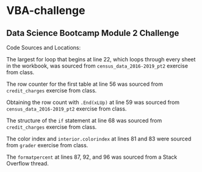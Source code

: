 # VBA-challenge
## Data Science Bootcamp Module 2 Challenge

Code Sources and Locations:

The largest for loop that begins at line 22, which loops through every sheet in the workbook, was sourced from ```census_data_2016-2019_pt2``` exercise from class.

The row counter for the first table at line 56 was sourced from ```credit_charges``` exercise from class.

Obtaining the row count with ```.End(xLUp)``` at line 59 was sourced from ```census_data_2016-2019_pt2``` exercise from class.

The structure of the ```if``` statement at line 68 was sourced from ```credit_charges``` exercise from class.

The color index and ```interior.colorindex``` at lines 81 and 83 were sourced from ```grader``` exercise from class.

The ```formatpercent``` at lines 87, 92, and 96 was sourced from a Stack Overflow thread.
